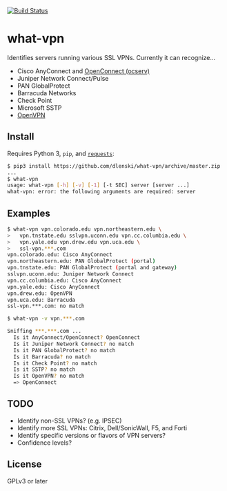 [![Build Status](https://api.travis-ci.org/dlenski/what-vpn.png)](https://travis-ci.org/dlenski/what-vpn)

# what-vpn

Identifies servers running various SSL VPNs. Currently it can recognize…

* Cisco AnyConnect and [OpenConnect (ocserv)](https://ocserv.gitlab.io/www)
* Juniper Network Connect/Pulse
* PAN GlobalProtect
* Barracuda Networks
* Check Point
* Microsoft SSTP
* [OpenVPN](https://openvpn.net/)

## Install

Requires Python 3, `pip`, and [`requests`](https://docs.python-requests.org):

```sh
$ pip3 install https://github.com/dlenski/what-vpn/archive/master.zip
...
$ what-vpn
usage: what-vpn [-h] [-v] [-1] [-t SEC] server [server ...]
what-vpn: error: the following arguments are required: server
```

## Examples

```sh
$ what-vpn vpn.colorado.edu vpn.northeastern.edu \
>   vpn.tnstate.edu sslvpn.uconn.edu vpn.cc.columbia.edu \
>   vpn.yale.edu vpn.drew.edu vpn.uca.edu \
>   ssl-vpn.***.com
vpn.colorado.edu: Cisco AnyConnect
vpn.northeastern.edu: PAN GlobalProtect (portal)
vpn.tnstate.edu: PAN GlobalProtect (portal and gateway)
sslvpn.uconn.edu: Juniper Network Connect
vpn.cc.columbia.edu: Cisco AnyConnect
vpn.yale.edu: Cisco AnyConnect
vpn.drew.edu: OpenVPN
vpn.uca.edu: Barracuda
ssl-vpn.***.com: no match

$ what-vpn -v vpn.***.com

Sniffing ***.***.com ...
  Is it AnyConnect/OpenConnect? OpenConnect
  Is it Juniper Network Connect? no match
  Is it PAN GlobalProtect? no match
  Is it Barracuda? no match
  Is it Check Point? no match
  Is it SSTP? no match
  Is it OpenVPN? no match
  => OpenConnect
```

## TODO

* Identify non-SSL VPNs? (e.g. IPSEC)
* Identify more SSL VPNs: Citrix, Dell/SonicWall, F5, and Forti
* Identify specific versions or flavors of VPN servers?
* Confidence levels?

## License

GPLv3 or later
